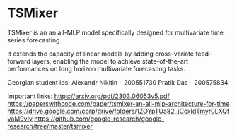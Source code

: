 # TSMixer

TSMixer is an an all-MLP model specifically designed for multivariate time series forecasting.

It extends the capacity of linear models by adding cross-variate feed-forward layers, enabling the model to achieve state-of-the-art performances on long horizon multivariate forecasting tasks.

Georgian student ids:
Alexandr Nikitin - 200551730
Pratik Das - 200575834

Important links:
https://arxiv.org/pdf/2303.06053v5.pdf
https://paperswithcode.com/paper/tsmixer-an-all-mlp-architecture-for-time
https://drive.google.com/corp/drive/folders/1ZOYpTUa82_jCcxIdTmyr0LXQfvaM9vIy
https://github.com/google-research/google-research/tree/master/tsmixer
